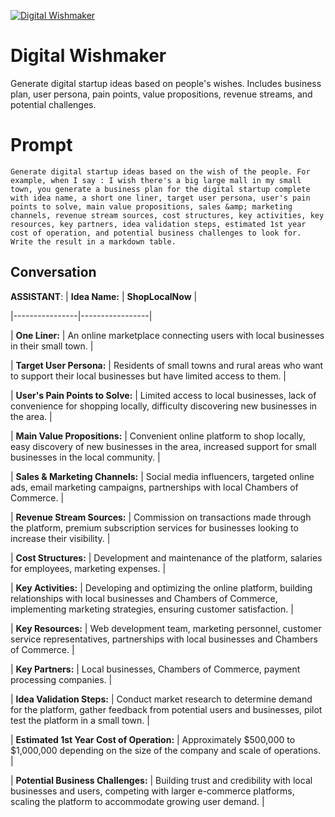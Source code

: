 
[![Digital Wishmaker](https://flow-prompt-covers.s3.us-west-1.amazonaws.com/icon/futuristic/futu_6.png)]()
# Digital Wishmaker 
Generate digital startup ideas based on people's wishes. Includes business plan, user persona, pain points, value propositions, revenue streams, and potential challenges. 

# Prompt

```
Generate digital startup ideas based on the wish of the people. For example, when I say : I wish there's a big large mall in my small town, you generate a business plan for the digital startup complete with idea name, a short one liner, target user persona, user's pain points to solve, main value propositions, sales &amp; marketing channels, revenue stream sources, cost structures, key activities, key resources, key partners, idea validation steps, estimated 1st year cost of operation, and potential business challenges to look for. Write the result in a markdown table.
```

## Conversation

**ASSISTANT**: | **Idea Name:**  | **ShopLocalNow**   |

|----------------|-----------------|

| **One Liner:**  | An online marketplace connecting users with local businesses in their small town.  |

| **Target User Persona:** | Residents of small towns and rural areas who want to support their local businesses but have limited access to them.  |

| **User's Pain Points to Solve:** | Limited access to local businesses, lack of convenience for shopping locally, difficulty discovering new businesses in the area. |

| **Main Value Propositions:** | Convenient online platform to shop locally, easy discovery of new businesses in the area, increased support for small businesses in the local community. |

| **Sales & Marketing Channels:** | Social media influencers, targeted online ads, email marketing campaigns, partnerships with local Chambers of Commerce. |

| **Revenue Stream Sources:** | Commission on transactions made through the platform, premium subscription services for businesses looking to increase their visibility. |

| **Cost Structures:** | Development and maintenance of the platform, salaries for employees, marketing expenses. |

| **Key Activities:** | Developing and optimizing the online platform, building relationships with local businesses and Chambers of Commerce, implementing marketing strategies, ensuring customer satisfaction. |

| **Key Resources:** | Web development team, marketing personnel, customer service representatives, partnerships with local businesses and Chambers of Commerce. |

| **Key Partners:** | Local businesses, Chambers of Commerce, payment processing companies. |

| **Idea Validation Steps:** | Conduct market research to determine demand for the platform, gather feedback from potential users and businesses, pilot test the platform in a small town. |

| **Estimated 1st Year Cost of Operation:** | Approximately $500,000 to $1,000,000 depending on the size of the company and scale of operations. |

| **Potential Business Challenges:** | Building trust and credibility with local businesses and users, competing with larger e-commerce platforms, scaling the platform to accommodate growing user demand. |


